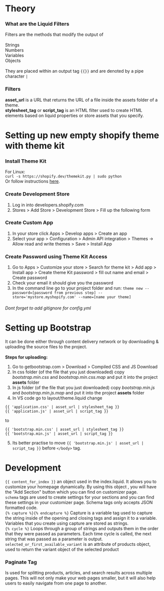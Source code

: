 # Theory
### What are the Liquid Filters
Filters are the methods that modify the output of <br><br>
Strings <br>
Numbers <br>
Variables <br>
Objects <br><br>
They are placed within an output tag `{{}}` and are denoted by a pipe character `|`

### Filters
**asset_url** is a URL that returns the URL of a file inside the assets folder of a theme.<br>
**stylesheet_tag** or **script_tag** is an HTML filter used to create HTML elements based on liquid properties or store assets that you specify. <br>

# Setting up new empty shopify theme with theme kit

### Install Theme Kit
For Linux: <br> 
    `curl -s https://shopify.dev/themekit.py | sudo python`
<br>
Or follow instructions <a href="https://shopify.dev/themes/tools/theme-kit">here</a>.

### Create Development Store
1. Log in into developers.shopify.com
2. Stores > Add Store > Development Store > Fill up the following form

### Create Custom App
1. In your store click Apps > Develop apps > Create an app
2. Select your app > Configuration > Admin API integration > Themes -> Allow read and write themes > Save > Install App

### Create Password using Theme Kit Access
1. Go to Apps > Customize your store > Search for theme kit > Add app > Install app > Create theme Kit password > fill out name and email > Create password
2. Check your email it should give you the password
3. In the command line go to your project folder and run:
    `theme new --password=[password from previous step] --store='mystore.myshopify.com' --name=[name your theme]`
    
###### Dont forget to add gitignore for config.yml


# Setting up Bootstrap
It can be done either through content delivery network or by downloading & uploading the source files to the project. <br><br>
**Steps for uploading:**
1. Go to getbootstrap.com > Download > Compiled CSS and JS Download
2. In css folder (of the file that you just downloaded) copy *bootstrap.min.css* and *bootstrap.min.css.map* and put it into the project **assets** folder
3. In js folder (of the file that you just downloaded) copy *bootstrap.min.js* and *bootstrap.min.js.map* and put it into the project **assets** folder
4. In VS code go to layout/theme.liquid change
```
{{ 'application.css' | asset_url | stylesheet_tag }}
{{ 'application.js' | asset_url | script_tag }}
```
to
```
{{ 'bootstrap.min.css' | asset_url | stylesheet_tag }}
{{ 'bootstrap.min.js' | asset_url | script_tag }}
```
5. Its better practise to move `{{ 'bootstrap.min.js' | asset_url | script_tag }}` before `</body>` tag.

# Development
`{{ content_for_index }}` an object used in the index.liquid. It allows you to customize your homepage dynamically. By using this object , you will have the "Add Section" button which you can find on customizer page. <br>
`schema` tags are used to create settings for your sections and you can find these settings in your customizer page. Schema tags only accepts JSON formatted code. <br>
`{% capture %}{% endcapture %}` Capture is a variable tag used to capture the string inside of the opening and closing tags and assign it to a variable. Variables that you create using capture are stored as strings. <br>
`{% cycle %}` Loops through a group of strings and outputs them in the order that they were passed as parameters. Each time cycle is called, the next string that was passed as a parameter is output.<br>
`selected_or_first_available_variant` is an attribute of products object, used to return the variant object of the selected product<br>
### Paginate Tag
Is used for splitting products, articles, and search results across multiple pages. This will not only make your web pages smaller, but it will also help users to easily navigate from one page to another. 
